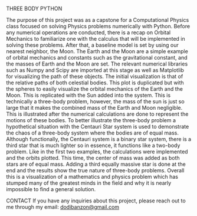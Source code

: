 THREE BODY PYTHON

The purpose of this project was as a capstone for a Computational Physics class focused on solving Physics problems numerically with Python. Before any numerical operations are conducted, there is a recap on Orbital Mechanics to familiarize one with the calculus that will be implemented in solving these problems. After that, a baseline model is set by using our nearest neighbor, the Moon. The Earth and the Moon are a simple example of orbital mechanics and constants such as the gravitational constant, and the masses of Earth and the Moon are set. The relevant numerical libraries such as Numpy and Scipy are imported at this stage as well as Matplotlib for visualizing the path of these objects. The initial visualization is that of the relative paths of both celestial bodies. This plot is duplicated but with the spheres to easily visualize the orbital mechanics of the Earth and the Moon. This is replicated with the Sun added into the system. This is technically a three-body problem, however, the mass of the sun is just so large that it makes the combined mass of the Earth and Moon negligible. This is illustrated after the numerical calculations are done to represent the motions of these bodies. To better illustrate the three-body problem a hypothetical situation with the Centauri Star system is used to demonstrate the chaos of a three-body system where the bodies are of equal mass. Although functionally, the Centauri system is a binary star system, there is a third star that is much lighter so in essence, it functions like a two-body problem. Like in the first two examples, the calculations were implemented and the orbits plotted. This time, the center of mass was added as both stars are of equal mass. Adding a third equally massive star is done at the end and the results show the true nature of three-body problems. Overall this is a visualization of a mathematics and physics problem which has stumped many of the greatest minds in the field and why it is nearly impossible to find a general solution. 

CONTACT
If you have any inquiries about this project, please reach out to me through my email: dodibanzon@gmail.com
